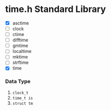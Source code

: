 # time.h Standard Library

- [x] asctime
- [ ] clock
- [ ] ctime
- [ ] difftime
- [ ] gmtime
- [ ] localtime
- [ ] mktime
- [ ] strftime
- [x] time

### Data Type

1. `clock_t`
2. `time_t is`
3. `struct tm`
